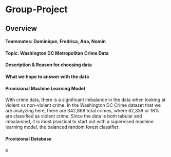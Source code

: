 # Group-Project
## Overview

#### Teammates: Dominique, Fredrica, Ana, Nomin 

#### Topic: Washington DC Metropolitan Crime Data 

#### Description & Reason for choosing data

#### What we hope to answer with the data 

#### Provisional Machine Learning Model

With crime data, there is a significant imbalance in the data when looking at violent vs non-violent crime.  In the Washington DC Crime dataset that we are analyzing here, there are 342,868 total crimes, where 62,339 or 18% are classified as violent crime.  Since the data is both tabular and imbalanced, it is most practical to start out with a supervised machine learning model, the balanced random forest classifier.  


#### Provisional Database 

e 
